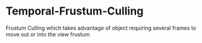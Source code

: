 # Temporal-Frustum-Culling
Frustum Culling which takes advantage of object requiring several frames to move out or into the view frustum
